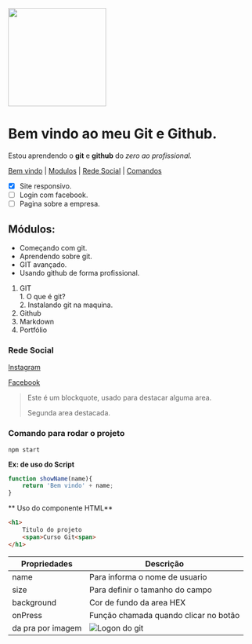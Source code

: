 
<img src="https://scontent.fbnu7-1.fna.fbcdn.net/v/t1.18169-9/11070743_1557668851188910_3875678562124930363_n.jpg?_nc_cat=110&ccb=1-7&_nc_sid=5f2048&_nc_eui2=AeH6P7mRj9imO_ASnmpK_ZcPIKZkNZNZcdIgpmQ1k1lx0nWGJQW0YU2XJpv9gAvgiKpnvdSaTT3-t0oCj-8OnpH9&_nc_ohc=74IGv5jmQnUQ7kNvgH79XkP&_nc_ht=scontent.fbnu7-1.fna&oh=00_AfAqzQ2jYiRRlXm7XiV9EKfv0_yu3qNJJH4b8WbxRc0bLA&oe=66645B80" width="200px"/>

# Bem vindo ao meu Git e Github.
Estou aprendendo o **git** e **github** do _zero ao profissional._


[Bem vindo](#bem-vindo-ao-meu-git-e-github) |
[Modulos](#módulos) |
[Rede Social](#rede-social) |
[Comandos](#comando-para-rodar-o-projeto)


- [x] Site responsivo.
- [ ] Login com facebook.
- [ ] Pagina sobre a empresa.

## Módulos:
* Começando com git.
* Aprendendo sobre git.
* GIT avançado.
* Usando github de forma profissional.

1. GIT  
        1. O que é git?  
        2. Instalando git na maquina.
2. Github
3. Markdown
4. Portfólio

### Rede Social
[Instagram](https://www.instagram.com/kelvimtairan/)

[Facebook](https://www.facebook.com/profile.php?id=100008374305084)

>Este é um blockquote, usado para destacar alguma area.
>
>Segunda area destacada.

### Comando para rodar o projeto

```
npm start
```

**Ex: de uso do Script**
````js
function showName(name){
    return 'Bem vindo' + name;
}

````
** Uso do componente HTML**
````HTML
<h1>
    Titulo do projeto
    <span>Curso Git<span>
</h1>
````
Propriedades | Descrição
------------ | --------
name | Para informa o nome de usuario
size | Para definir o tamanho do campo
background | Cor de fundo da area HEX
onPress | Função chamada quando clicar no botão
da pra por imagem | ![Logon do git](https://enotas.com.br/blog/wp-content/uploads/2021/02/github.gif)
